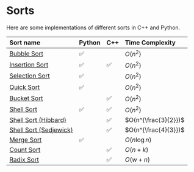 # Sorts

Here are some implementations of different sorts in C++ and Python.


| Sort name                                                | Python           | C++  | Time Complexity |
|:---------------------------------------------------------|:-----------------|:-----|:----------------| 
| [Bubble Sort](./sorts/bubble_sort.py)       |:white_check_mark:|      | $O(n^2)$     |
| [Insertion Sort](./sorts/insertion_sort.py) |:white_check_mark:|:white_check_mark:| $O(n^2)$ |
| [Selection Sort](./sorts/selection_sort.py)       |:white_check_mark:|      | $O(n^2)$     |
| [Quick Sort](./sorts/quick_sort.py)       |:white_check_mark:|      | $O(n^2)$     |
| [Bucket Sort](./sorts.cpp#L146-L177)         ||:white_check_mark:| $O(n^2)$   |
| [Shell Sort](./sorts/shell_sort.py)       |:white_check_mark:|:white_check_mark:| $O(n^2)$     |
| [Shell Sort (Hibbard)](./sorts.cpp#L235-L256)       ||:white_check_mark:| $O(n^{\frac{3}{2}})$     |
| [Shell Sort (Sedjewick)](./sorts.cpp##L258-L287)       ||:white_check_mark:| $O(n^{\frac{4}{3}})$     |
| [Merge Sort](./sorts/merge_sort.py)         |:white_check_mark:|      | $O(n \log{n})$   |
| [Count Sort](./sorts.cpp#L181-L204)         ||:white_check_mark:| $O(n + k)$   |
| [Radix Sort](./sorts.cpp#L206-L214)         ||:white_check_mark:| $O(w + n)$   |
